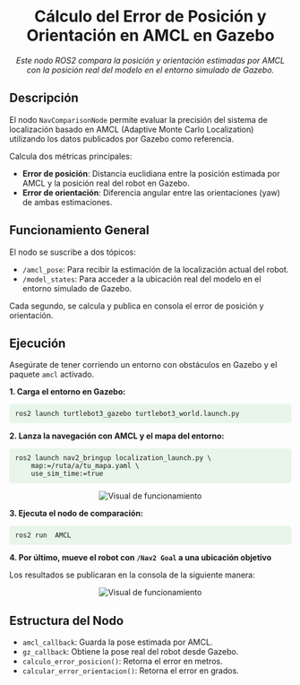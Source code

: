 <h1 align="center">Cálculo del Error de Posición y Orientación en AMCL en Gazebo</h1>

<p align="center">
  <i>Este nodo ROS2 compara la posición y orientación estimadas por AMCL con la posición real del modelo en el entorno simulado de Gazebo.</i>
</p>

<h2>Descripción</h2>
<p>El nodo <code>NavComparisonNode</code> permite evaluar la precisión del sistema de localización basado en AMCL (Adaptive Monte Carlo Localization) utilizando los datos publicados por Gazebo como referencia.</p>

<p>Calcula dos métricas principales:</p>
<ul>
  <li><strong>Error de posición</strong>: Distancia euclidiana entre la posición estimada por AMCL y la posición real del robot en Gazebo.</li>
  <li><strong>Error de orientación</strong>: Diferencia angular entre las orientaciones (yaw) de ambas estimaciones.</li>
</ul>

<h2>Funcionamiento General</h2>

<p>El nodo se suscribe a dos tópicos:</p>
<ul>
  <li><code>/amcl_pose</code>: Para recibir la estimación de la localización actual del robot.</li>
  <li><code>/model_states</code>: Para acceder a la ubicación real del modelo en el entorno simulado de Gazebo.</li>
</ul>

<p>Cada segundo, se calcula y publica en consola el error de posición y orientación.</p>

<h2>Ejecución</h2>

<p>Asegúrate de tener corriendo un entorno con obstáculos en Gazebo y el paquete <code>amcl</code> activado.</p>

<p><strong>1. Carga el entorno en Gazebo:</strong></p>
<pre style="background-color:#e8f5e9;padding:10px;border-radius:5px"><code>ros2 launch turtlebot3_gazebo turtlebot3_world.launch.py</code></pre>


<p><strong>2. Lanza la navegación con AMCL y el mapa del entorno:</strong></p>
<pre style="background-color:#e8f5e9;padding:10px;border-radius:5px"><code>ros2 launch nav2_bringup localization_launch.py \
    map:=/ruta/a/tu_mapa.yaml \
    use_sim_time:=true</code></pre>
    
<p align="center">
  <img src="https://github.com/carolinasernav/Calculo-de-Error-AMCL/blob/c986413cfcef28bc9f3f318841f1b905c9a27cbe/Robot%20AMCL.png" alt="Visual de funcionamiento"/>
</p>

<p><strong>3. Ejecuta el nodo de comparación:</strong></p>
<pre style="background-color:#e8f5e9;padding:10px;border-radius:5px"><code>ros2 run <nombre_paquete> AMCL</code></pre>

<p><strong>4. Por último, mueve el robot con <code>/Nav2 Goal</code> a una ubicación objetivo</strong></p>
<p>Los resultados se publicaran en la consola de la siguiente manera:</p>

<p align="center">
  <img src="https://github.com/carolinasernav/Calculo-de-Error-AMCL/blob/c986413cfcef28bc9f3f318841f1b905c9a27cbe/Resultados%20en%20Consola.png" alt="Visual de funcionamiento"/>
</p>

<h2>Estructura del Nodo</h2>
<ul>
  <li><code>amcl_callback</code>: Guarda la pose estimada por AMCL.</li>
  <li><code>gz_callback</code>: Obtiene la pose real del robot desde Gazebo.</li>
  <li><code>calculo_error_posicion()</code>: Retorna el error en metros.</li>
  <li><code>calcular_error_orientacion()</code>: Retorna el error en grados.</li>
</ul>
